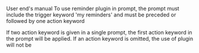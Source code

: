 
User end's manual
To use reminder plugin in prompt, the prompt must include the trigger keyword 'my reminders'
and must be preceded or followed by one action keyword

If two action keyword is given in a single prompt, the first action keyword in the prompt will be applied.
If an action keyword is omitted, the use of plugin will not be

